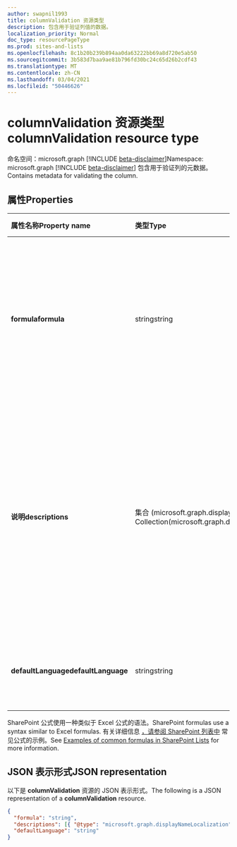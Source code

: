 ```yaml
---
author: swapnil1993
title: columnValidation 资源类型
description: 包含用于验证列值的数据。
localization_priority: Normal
doc_type: resourcePageType
ms.prod: sites-and-lists
ms.openlocfilehash: 8c1b20b239b894aa0da63222bb69a8d720e5ab50
ms.sourcegitcommit: 3b583d7baa9ae81b796fd30bc24c65d26b2cdf43
ms.translationtype: MT
ms.contentlocale: zh-CN
ms.lasthandoff: 03/04/2021
ms.locfileid: "50446626"
---
```

# <a name="columnvalidation-resource-type"></a><span data-ttu-id="ce2fd-103">columnValidation 资源类型</span><span class="sxs-lookup"><span data-stu-id="ce2fd-103">columnValidation resource type</span></span>

<span data-ttu-id="ce2fd-104">命名空间：microsoft.graph [!INCLUDE [beta-disclaimer](../../includes/beta-disclaimer.md)]</span><span class="sxs-lookup"><span data-stu-id="ce2fd-104">Namespace: microsoft.graph [!INCLUDE [beta-disclaimer](../../includes/beta-disclaimer.md)]</span></span>
<span data-ttu-id="ce2fd-105">包含用于验证列的元数据。</span><span class="sxs-lookup"><span data-stu-id="ce2fd-105">Contains metadata for validating the column.</span></span>


## <a name="properties"></a><span data-ttu-id="ce2fd-106">属性</span><span class="sxs-lookup"><span data-stu-id="ce2fd-106">Properties</span></span>

| <span data-ttu-id="ce2fd-107">属性名称</span><span class="sxs-lookup"><span data-stu-id="ce2fd-107">Property name</span></span>  | <span data-ttu-id="ce2fd-108">类型</span><span class="sxs-lookup"><span data-stu-id="ce2fd-108">Type</span></span>    | <span data-ttu-id="ce2fd-109">说明</span><span class="sxs-lookup"><span data-stu-id="ce2fd-109">Description</span></span>
|:---------------|:--------|:--------------------------------------------------
| <span data-ttu-id="ce2fd-110">**formula**</span><span class="sxs-lookup"><span data-stu-id="ce2fd-110">**formula**</span></span>    | <span data-ttu-id="ce2fd-111">string</span><span class="sxs-lookup"><span data-stu-id="ce2fd-111">string</span></span>  | <span data-ttu-id="ce2fd-112">用于验证列值的公式。</span><span class="sxs-lookup"><span data-stu-id="ce2fd-112">The formula to validate column value.</span></span> <span data-ttu-id="ce2fd-113">有关示例，请参阅 [列表中常用公式的示例](https://support.microsoft.com/office/examples-of-common-formulas-in-sharepoint-lists-d81f5f21-2b4e-45ce-b170-bf7ebf6988b3)</span><span class="sxs-lookup"><span data-stu-id="ce2fd-113">For examples, see [Examples of common formulas in lists](https://support.microsoft.com/office/examples-of-common-formulas-in-sharepoint-lists-d81f5f21-2b4e-45ce-b170-bf7ebf6988b3)</span></span> 
| <span data-ttu-id="ce2fd-114">**说明**</span><span class="sxs-lookup"><span data-stu-id="ce2fd-114">**descriptions**</span></span>    | <span data-ttu-id="ce2fd-115">集合 (microsoft.graph.displayNameLocalization) </span><span class="sxs-lookup"><span data-stu-id="ce2fd-115">Collection(microsoft.graph.displayNameLocalization)</span></span>  | <span data-ttu-id="ce2fd-116">解释此列的值被视为有效的所需内容的本地化邮件。</span><span class="sxs-lookup"><span data-stu-id="ce2fd-116">Localized messages that explain what is needed for this column's value to be considered valid.</span></span> <span data-ttu-id="ce2fd-117">验证失败时，将提示用户显示此消息。</span><span class="sxs-lookup"><span data-stu-id="ce2fd-117">User will be prompted with this message if validation fails.</span></span> 
| <span data-ttu-id="ce2fd-118">**defaultLanguage**</span><span class="sxs-lookup"><span data-stu-id="ce2fd-118">**defaultLanguage**</span></span>    | <span data-ttu-id="ce2fd-119">string</span><span class="sxs-lookup"><span data-stu-id="ce2fd-119">string</span></span>  | <span data-ttu-id="ce2fd-120">说明的默认 BCP 47 语言标记。</span><span class="sxs-lookup"><span data-stu-id="ce2fd-120">Default BCP 47 language tag for the description.</span></span>

<span data-ttu-id="ce2fd-121">SharePoint 公式使用一种类似于 Excel 公式的语法。</span><span class="sxs-lookup"><span data-stu-id="ce2fd-121">SharePoint formulas use a syntax similar to Excel formulas.</span></span>
<span data-ttu-id="ce2fd-122">有关详细信息 [，请参阅 SharePoint 列表中][SPFormulas] 常见公式的示例。</span><span class="sxs-lookup"><span data-stu-id="ce2fd-122">See [Examples of common formulas in SharePoint Lists][SPFormulas] for more information.</span></span>

## <a name="json-representation"></a><span data-ttu-id="ce2fd-123">JSON 表示形式</span><span class="sxs-lookup"><span data-stu-id="ce2fd-123">JSON representation</span></span>

<span data-ttu-id="ce2fd-124">以下是 **columnValidation** 资源的 JSON 表示形式。</span><span class="sxs-lookup"><span data-stu-id="ce2fd-124">The following is a JSON representation of a **columnValidation** resource.</span></span>
<!-- { "blockType": "resource", "@odata.type": "microsoft.graph.columnValidation"} -->

```json
{
  "formula": "string",
  "descriptions": [{ "@type": "microsoft.graph.displayNameLocalization" }],
  "defaultLanguage": "string"
}
```

[SPFormulas]: https://support.office.com/article/Examples-of-common-formulas-in-SharePoint-Lists-d81f5f21-2b4e-45ce-b170-bf7ebf6988b3
